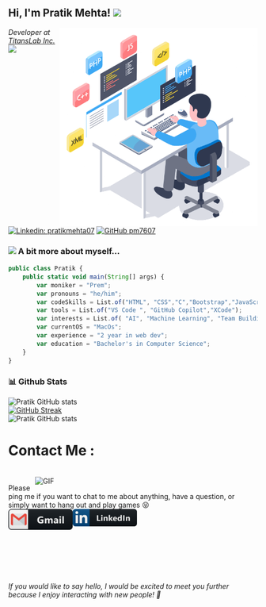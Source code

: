 <h2> Hi, I'm Pratik Mehta! <img src="https://media.giphy.com/media/mGcNjsfWAjY5AEZNw6/giphy.gif" width="50"></h2>
<img align='right' src="/assets/output-onlinegiftools.gif" width="400">
<p><em>Developer at <a href="https://titanslab.in">TitansLab Inc.</a><img src="https://media.tenor.com/6JptszQgCnkAAAAj/text-work.gif" width="30"> 
</em></p>


[![Linkedin: pratikmehta07](https://img.shields.io/badge/-Pratik-blue?style=flat-square&logo=Linkedin&logoColor=white&link=https://https://www.linkedin.com/in/pratikmehta07)](https://www.linkedin.com/in/pratikmehta07)
[![GitHub pm7607](https://img.shields.io/github/followers/pm7607?label=follow&style=social)](https://github.com/pm7607)


### <img src="https://media.giphy.com/media/VgCDAzcKvsR6OM0uWg/giphy.gif" width="50"> A bit more about myself...   

```javascript
public class Pratik {
    public static void main(String[] args) {
        var moniker = "Prem";
        var pronouns = "he/him";
        var codeSkills = List.of("HTML", "CSS","C","Bootstrap","JavaScript","TypeScript","PHP","Python","Java","Asp.Net","MySql");
        var tools = List.of("VS Code ", "GitHub Copilot","XCode");
        var interests = List.of( "AI", "Machine Learning", "Team Building","Server Management","Leadership");
        var currentOS = "MacOs";
        var experience = "2 year in web dev";
        var education = "Bachelor's in Computer Science";
    }
}

```

### 📊 Github Stats
![Pratik GitHub stats](https://github-readme-stats.vercel.app/api?username=pm7607&show_icons=true&theme=radical)<br>
[![GitHub Streak](https://github-readme-streak-stats.herokuapp.com?user=pm7607&theme=radical&date_format=M%20j%5B%2C%20Y%5D)](https://git.io/streak-stats)<br>
![Pratik GitHub stats](https://github-readme-stats.vercel.app/api/top-langs/?username=pm7607&hide=html,css,shaderlab,kotlin,hlsl&theme=radical)<br>
# Contact Me :

<p>
 </br>


<img hight="320" width="450" align="right" alt="GIF" src="https://media4.giphy.com/media/v1.Y2lkPTc5MGI3NjExYjIwZzc0ZGhmZTBwbG5wOWVpbnhsbTJ2eWRqMm9renF2ejVkMnJqaiZlcD12MV9pbnRlcm5hbF9naWZfYnlfaWQmY3Q9Zw/TuDyQjiZGWwQ8j3DAr/giphy.webp">


Please ping me if you want to chat to me about anything, have a question, or simply want to hang out and play games 😝
<br/>
<a href="mailto:premmehta7607@gmail.com">
 <img align="left" alt="Gmail" width="130" hight="100" src="/assets/gmail.png" />
</a>
<a href="https://www.linkedin.com/in/pratikmehta07">
  <img align="left" alt="Linkedin" width="130" hight="100" src="/assets/linkedin.png" />
</a>
 </p>
</br>
</br>
</br>
</br>
</br>
</br>
</br>



<em>If you would like to say hello, I would be excited to meet you further because I enjoy interacting with new people! 🤝</em>
